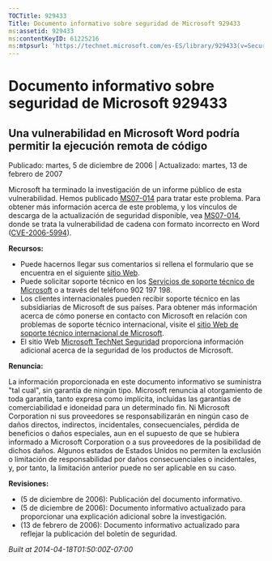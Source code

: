 ```yaml
---
TOCTitle: 929433
Title: Documento informativo sobre seguridad de Microsoft 929433
ms:assetid: 929433
ms:contentKeyID: 61225216
ms:mtpsurl: 'https://technet.microsoft.com/es-ES/library/929433(v=Security.10)'
---
```



Documento informativo sobre seguridad de Microsoft 929433
=========================================================

Una vulnerabilidad en Microsoft Word podría permitir la ejecución remota de código
----------------------------------------------------------------------------------

Publicado: martes, 5 de diciembre de 2006 | Actualizado: martes, 13 de febrero de 2007

Microsoft ha terminado la investigación de un informe público de esta vulnerabilidad. Hemos publicado [MS07-014](http://technet.microsoft.com/security/bulletin/ms07-014) para tratar este problema. Para obtener más información acerca de este problema, y los vínculos de descarga de la actualización de seguridad disponible, vea [MS07-014](http://technet.microsoft.com/security/bulletin/ms07-014), donde se trata la vulnerabilidad de cadena con formato incorrecto en Word ([CVE-2006-5994](http://www.cve.mitre.org/cgi-bin/cvename.cgi?name=cve-2006-5994)).

**Recursos:**

-   Puede hacernos llegar sus comentarios si rellena el formulario que se encuentra en el siguiente [sitio Web](https://support.microsoft.com/common/survey.aspx?scid=sw;en;1257&amp;showpage=1&amp;ws=technet&amp;sd=tech).
-   Puede solicitar soporte técnico en los [Servicios de soporte técnico de Microsoft](http://support.microsoft.com/default.aspx?scid=fh;es-es;incidentsubmit) o a través del teléfono 902 197 198.
-   Los clientes internacionales pueden recibir soporte técnico en las subsidiarias de Microsoft de sus países. Para obtener más información acerca de cómo ponerse en contacto con Microsoft en relación con problemas de soporte técnico internacional, visite el [sitio Web de soporte técnico internacional de Microsoft](http://go.microsoft.com/fwlink/?linkid=21155).
-   El sitio Web [Microsoft TechNet Seguridad](http://www.microsoft.com/spain/technet/seguridad/default.mspx) proporciona información adicional acerca de la seguridad de los productos de Microsoft.

**Renuncia:**

La información proporcionada en este documento informativo se suministra "tal cual", sin garantía de ningún tipo. Microsoft renuncia al otorgamiento de toda garantía, tanto expresa como implícita, incluidas las garantías de comerciabilidad e idoneidad para un determinado fin. Ni Microsoft Corporation ni sus proveedores se responsabilizarán en ningún caso de daños directos, indirectos, incidentales, consecuenciales, pérdida de beneficios o daños especiales, aun en el supuesto de que se hubiera informado a Microsoft Corporation o a sus proveedores de la posibilidad de dichos daños. Algunos estados de Estados Unidos no permiten la exclusión o limitación de responsabilidad por daños consecuenciales o incidentales, y, por tanto, la limitación anterior puede no ser aplicable en su caso.

**Revisiones:**

-   (5 de diciembre de 2006): Publicación del documento informativo.
-   (5 de diciembre de 2006): Documento informativo actualizado para proporcionar una explicación adicional sobre la investigación.
-   (13 de febrero de 2006): Documento informativo actualizado para reflejar la publicación del boletín de seguridad.

*Built at 2014-04-18T01:50:00Z-07:00*
